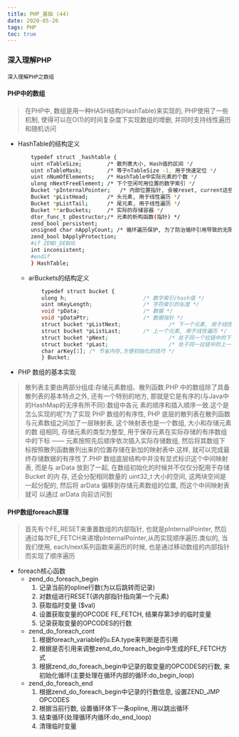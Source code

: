 ```yaml
---
title: PHP_基础 (44)
date: 2020-05-26
tags: PHP 
toc: true
---
```


### 深入理解PHP
    深入理解PHP之数组

<!-- more -->

#### PHP中的数组
> 在PHP中, 数组是用一种HASH结构(HashTable)来实现的, PHP使用了一些机制, 使得可以在O(1)的时间复杂度下实现数组的增删, 并同时支持线性遍历和随机访问
- HashTable的结构定义
    ```bash
        typedef struct _hashtable {
        uint nTableSize;        /* 散列表大小, Hash值的区间 */
        uint nTableMask;        /* 等于nTableSize -1, 用于快速定位 */
        uint nNumOfElements;    /* HashTable中实际元素的个数 */
        ulong nNextFreeElement; /* 下个空闲可用位置的数字索引 */
        Bucket *pInternalPointer;   /* 内部位置指针, 会被reset, current这些遍历函数使用 */
        Bucket *pListHead;      /* 头元素, 用于线性遍历 */
        Bucket *pListTail;      /* 尾元素, 用于线性遍历 */
        Bucket **arBuckets;     /* 实际的存储容器 */
        dtor_func_t pDestructor;/* 元素的析构函数(指针) */
        zend_bool persistent;
        unsigned char nApplyCount; /* 循环遍历保护, 为了防治循环引用导致的无限循环而设立 */
        zend_bool bApplyProtection;
        #if ZEND_DEBUG
        int inconsistent;
        #endif
        } HashTable;
    ```
    * arBuckets的结构定义
        ```php
            typedef struct bucket {
            ulong h;                        /* 数字索引/hash值 */
            uint nKeyLength;                /* 字符索引的长度 */
            void *pData;                    /* 数据 */
            void *pDataPtr;                 /* 数据指针 */
            struct bucket *pListNext;               /* 下一个元素, 用于线性遍历 */
            struct bucket *pListLast;       /* 上一个元素, 用于线性遍历 */
            struct bucket *pNext;                   /* 处于同一个拉链中的下一个元素 */
            struct bucket *pLast;                   /* 处于同一拉链中的上一个元素 */
            char arKey[1]; /* 节省内存,方便初始化的技巧 */
            } Bucket;
        ```
- PHP 数组的基本实现
> 散列表主要由两部分组成:存储元素数组、散列函数.PHP 中的数组除了具备散列表的基本特点之外, 还有一个特别的地方, 那就是它是有序的(与Java中的HashMap的无序有所不同):数组中各元 素的顺序和插入顺序一致.这个是怎么实现的呢?为了实现 PHP 数组的有序性, PHP 底层的散列表在散列函数与元素数组之间加了一层映射表, 这个映射表也是一个数组, 大小和存储元素的数 组相同, 存储元素的类型为整型, 用于保存元素在实际存储的有序数组中的下标 —— 元素按照先后顺序依次插入实际存储数组, 然后将其数组下 标按照散列函数散列出来的位置存储在新加的映射表中.这样, 就可以完成最终存储数据的有序性了.PHP 数组底层结构中并没有显式标识这个中间映射表, 而是与 arData 放到了一起, 在数组初始化的时候并不仅仅分配用于存储 Bucket 的内 存, 还会分配相同数量的 uint32_t 大小的空间, 这两块空间是一起分配的, 然后将 arData 偏移到存储元素数组的位置, 而这个中间映射表就可 以通过 arData 向前访问到

#### PHP数组foreach原理
> 首先有个FE_RESET来重置数组的内部指针, 也就是pInternalPointer, 然后通过每次FE_FETCH来递增pInternalPointer,从而实现顺序遍历.类似的, 当我们使用, each/next系列函数来遍历的时候, 也是通过移动数组的内部指针而实现了顺序遍历
- foreach核心函数
    * zend_do_foreach_begin
        1. 记录当前的opline行数(为以后跳转而记录)
        2. 对数组进行RESET(讲内部指针指向第一个元素)
        3. 获取临时变量 ($val)
        4. 设置获取变量的OPCODE FE_FETCH, 结果存第3步的临时变量
        5. 记录获取变量的OPCODES的行数
    * zend_do_foreach_cont
        1. 根据foreach_variable的u.EA.type来判断是否引用
        2. 根据是否引用来调整zend_do_foreach_begin中生成的FE_FETCH方式
        3. 根据zend_do_foreach_begin中记录的取变量的OPCODES的行数, 来初始化循环(主要处理在循环内部的循环:do_begin_loop)
    * zend_do_foreach_end
        1. 根据zend_do_foreach_begin中记录的行数信息, 设置ZEND_JMP OPCODES
        2. 根据当前行数, 设置循环体下一条opline, 用以跳出循环
        3. 结束循环(处理循环内循环:do_end_loop)
        4. 清理临时变量

